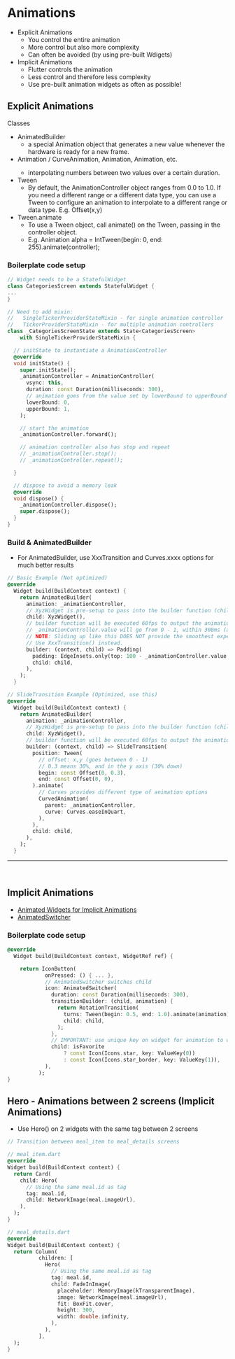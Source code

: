 # Animations
- Explicit Animations
  - You control the entire animation
  - More control but also more complexity
  - Can often be avoided (by using pre-built Wdigets)
- Implicit Animations
  - Flutter controls the animation
  - Less control and therefore less complexity
  - Use pre-built animation widgets as often as possible!
 

## Explicit Animations
Classes
- AnimatedBuilder
  - a special Animation object that generates a new value whenever the hardware is ready for a new frame.
- Animation<double> / CurveAnimation, Animation<Color>, Animation<Size>, etc.
  - interpolating numbers between two values over a certain duration.
- Tween
  - By default, the AnimationController object ranges from 0.0 to 1.0. If you need a different range or a different data type, you can use a Tween to configure an animation to interpolate to a different range or data type. E.g. Offset(x,y)
- Tween.animate
  - To use a Tween object, call animate() on the Tween, passing in the controller object.
  - E.g. Animation<int> alpha = IntTween(begin: 0, end: 255).animate(controller);
### Boilerplate code setup

```dart
// Widget needs to be a StatefulWidget
class CategoriesScreen extends StatefulWidget {
...
}

// Need to add mixin:
//   SingleTickerProviderStateMixin - for single animation controller
//   TickerProviderStateMixin - for multiple animation controllers
class _CategoriesScreenState extends State<CategoriesScreen>
    with SingleTickerProviderStateMixin {

  // initState to instantiate a AnimationController
  @override
  void initState() {
    super.initState();
    _animationController = AnimationController(
      vsync: this,
      duration: const Duration(milliseconds: 300),
      // animation goes from the value set by lowerBound to upperBound
      lowerBound: 0,
      upperBound: 1,
    );

    // start the animation
    _animationController.forward();

    // animation controller also has stop and repeat
    // _animationController.stop();
    // _animationController.repeat();

  }

  // dispose to avoid a memory leak
  @override
  void dispose() {
    _animationController.dispose();
    super.dispose();
  }
}
```

### Build & AnimatedBuilder
- For AnimatedBuilder, use XxxTransition and Curves.xxxx options for much better results
```dart
// Basic Example (Not optimized)
@override
  Widget build(BuildContext context) {
    return AnimatedBuilder(
      animation: _animationController,
      // XyzWidget is pre-setup to pass into the builder function (child arg)
      child: XyzWidget(),
      // builder function will be executed 60fps to output the animations
      // _animationController.value will go from 0 - 1, within 300ms (as we setup)
      // NOTE: Sliding up like this DOES NOT provide the smoothest experience
      // Use XxxTransition() instead.
      builder: (context, child) => Padding(
        padding: EdgeInsets.only(top: 100 - _animationController.value * 100),
        child: child,
      ),
    );
  }

// SlideTransition Example (Optimized, use this)
@override
  Widget build(BuildContext context) {
    return AnimatedBuilder(
      animation: _animationController,
      // XyzWidget is pre-setup to pass into the builder function (child arg)
      child: XyzWidget(),
      // builder function will be executed 60fps to output the animations
      builder: (context, child) => SlideTransition(
        position: Tween(
          // offset: x,y (goes between 0 - 1)
          // 0.3 means 30%, and in the y axis (30% down)
          begin: const Offset(0, 0.3),
          end: const Offset(0, 0),
        ).animate(
          // Curves provides different type of animation options
          CurvedAnimation(
            parent: _animationController,
            curve: Curves.easeInQuart,
          ),
        ),
        child: child,
      ),
    );
  }
```

<hr>
<br>

## Implicit Animations
- [Animated Widgets for Implicit Animations](https://docs.flutter.dev/ui/widgets/animation)
- [AnimatedSwitcher](https://www.youtube.com/watch?v=2W7POjFb88g)

### Boilerplate code setup
```dart
@override
  Widget build(BuildContext context, WidgetRef ref) {

    return IconButton(
            onPressed: () { ... },
            // AnimatedSwitcher switches child
            icon: AnimatedSwitcher(
              duration: const Duration(milliseconds: 300),
              transitionBuilder: (child, animation) {
                return RotationTransition(
                  turns: Tween(begin: 0.5, end: 1.0).animate(animation),
                  child: child,
                );
              },
              // IMPORTANT: use unique key on widget for animation to work
              child: isFavorite
                  ? const Icon(Icons.star, key: ValueKey(0))
                  : const Icon(Icons.star_border, key: ValueKey(1)),
            ),
          );
}
```

## Hero - Animations between 2 screens (Implicit Animations)
- Use Hero() on 2 widgets with the same tag between 2 screens
```dart
// Transition between meal_item to meal_details screens

// meal_item.dart
@override
Widget build(BuildContext context) {
  return Card(
    child: Hero(
      // Using the same meal.id as tag
      tag: meal.id,    
      child: NetworkImage(meal.imageUrl),
    ),
  );
}

// meal_details.dart
@override
Widget build(BuildContext context) {
  return Column(
          children: [
            Hero(
              // Using the same meal.id as tag
              tag: meal.id,  
              child: FadeInImage(
                placeholder: MemoryImage(kTransparentImage),
                image: NetworkImage(meal.imageUrl),
                fit: BoxFit.cover,
                height: 300,
                width: double.infinity,
              ),
            ),
          ],
  );
}
```
